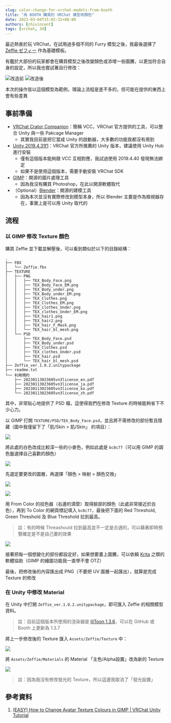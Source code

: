 ```yaml
---
slug: color-change-for-vrchat-models-from-booth
title: "為 BOOTH 購買的 VRChat 模型改顏色"
date: 2023-03-04T15:02:32+08:00
authors: [chivincent]
tags: [vrchat, 3d]
---
```


最近熱衷於玩 VRChat，在試用過多個不同的 Furry 模型之後，我最後選擇了 [Zeffie ゼフィー](https://booth.pm/zh-tw/items/4473466) 作為基礎模板。

有鑑於大部份的玩家都會在購買模型之後改變顏色或添增一些圖騰，以更加符合自身的設定，所以我也嘗試著自行修改：

![改造前](0-0.webp)
![改造後](0-1.webp)

本次的操作皆以這個模型為範例，理論上流程是差不多的，但可能在提供的東西上會有些差異

<!--truncate-->

## 事前準備

- [VRChat Crator Companion](https://vcc.docs.vrchat.com/)：簡稱 VCC，VRChat 官方提供的工具，可以整合 Unity 與一些 Pakcage Manager
    - 其實我目前是把它當成 Unity 的啟動器，大多數的功能我都沒有用到
- [Unity 2019.4.31f1](https://unity.com/releases/editor/archive#download-archive-2019)：VRChat 官方所推薦的 Unity 版本，建議使用 Unity Hub 進行安裝
    - 僅有這個版本能夠跟 VCC 互相對應，我試過使用 2019.4.40 發現無法綁定
    - 如果不是使用這個版本，需要手動安裝 VRChat SDK
- [GIMP](https://www.gimp.org/)：開源的圖片處理工具
    - 因為我沒有購買 Photoshop，在此以開源軟體取代
- （Optional）[Blender](https://www.blender.org/)：開源的建模工具
    - 因為本次並沒有實際修改到模型本身，所以 Blender 主要是作為檢視器存在，事實上是可以用 Unity 取代的

## 流程

### 以 GIMP 修改 Texture 顏色

購買 Zeffie 並下載並解壓後，可以看到類似於以下的目錄結構：

```
.
├── FBX
│   └── Zeffie.fbx
├── TEXTURE
│   ├── PNG
│   │   ├── TEX_Body_Face.png
│   │   ├── TEX_Body_Face_EM.png
│   │   ├── TEX_Body_under.png
│   │   ├── TEX_Body_under_EM.png
│   │   ├── TEX_Clothes.png
│   │   ├── TEX_Clothes_EM.png
│   │   ├── TEX_clothes_Under.png
│   │   ├── TEX_clothes_Under_EM.png
│   │   ├── TEX_hair1.png
│   │   ├── TEX_hair2.png
│   │   ├── TEX_hair_F_Mask.png
│   │   └── TEX_hair_bl_mesh.png
│   └── PSD
│       ├── TEX_Body_Face.psd
│       ├── TEX_Body_under.psd
│       ├── TEX_Clothes.psd
│       ├── TEX_clothes_Under.psd
│       ├── TEX_hair.psd
│       └── TEX_hair_bl_mesh.psd
├── Zeffie_ver.1.0.2.unitypackage
├── readme.txt
└── 利用規約
    ├── 20230113023605vn3license_en.pdf
    ├── 20230113023605vn3license_ja.pdf
    ├── 20230113023605vn3license_ko.pdf
    └── 20230113023605vn3license_zh.pdf
```

其中，非常貼心地提供了 PSD 檔，這使得我們在修改 Texture 的時候能夠省下不少心力。

以 GIMP 打開 `TEXTURE/PSD/TEX_Body_Face.psd`，並且將不需修改的部份暫且隱藏（圖中我僅留下了「肌/Skin > 肌/Skin」 的項目）：

![](1.webp)

將此處的白色改成比較深一些的小麥色，例如此處是 `bc8c77`（可以用 GIMP 的調色盤選擇自己喜歡的顏色）

![](2.webp)

先選定要更改的圖層，再選擇「顏色 > 映射 > 顏色交換」

![](3.webp)

![](4.webp)

用 From Color 的拾色器（右邊的滴管）取得臉部的顏色（此處非常接近於白色），再到 To Color 的網頁標記填入 `bc8c77`，最後把下面的 Red Threshold, Green Threshold 及 Blue Threshold 拉到最高。

> 註：有的時候 Threashould 拉到最高並不一定是合適的，可以藉著即時預覽確定是不是自己要的效果

![](5.webp)

接著把每一個想變化的部份都設定好，如果想要畫上圖騰，可以依賴 [Krita](https://krita.org/zh-tw/) 之類的軟體協助（GIMP 的繪圖功能我一直學不會 OTZ）

最後，把修改後的內容匯出成 PNG（不要把 UV 圖層一起匯出），就算是完成 Texture 的修改

### 在 Unity 中修改 Material

在 Unity 中打開 `Zeffie_ver.1.0.2.unitypackage`，即可匯入 Zeffie 的相關模型資料。

> 註：目前這個版本所使用的渲染器是 [lilToon 1.3.6](https://lilxyzw.github.io/lilToon/#/)，可以在 GitHub 或 Booth 上更新為 1.3.7

將上一步修改後的 Texture 匯入 `Assets/Zeffie/Texture` 中：

![](6.webp)

將 `Assets/Zeffie/Materials` 的 Material 「主色/Alpha設置」改為新的 Texture

![](7.webp)

> 註：因為我沒有修改發光的 Texture，所以這邊我取消了「發光設置」

## 參考資料

1. [(EASY) How to Change Avatar Texture Colours in GIMP | VRChat Unity Tutorial](https://www.youtube.com/watch?v=fSW4PCOog0E)